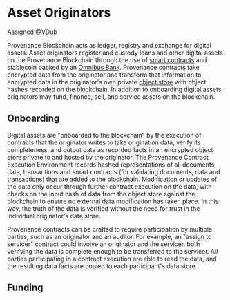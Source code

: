 # Asset Originators

Assigned @VDub

Provenance Blockchain acts as ledger, registry and exchange for digital assets. Asset originators register and custody loans and other digital assets on the Provenance Blockchain through the use of [smart contracts](../../../p8e/overview.md) and stablecoin backed by an [Omnibus Bank](omnibus-banks.md). Provenance contracts take encrypted data from the originator and transform that information to encrypted data in the originator's own private [object store](../../../p8e/components-1/encrypted-object-store/) with object hashes recorded on the blockchain. In addition to onboarding digital assets, originators may fund, finance, sell, and service assets on the blockchain. 

## Onboarding

Digital assets are "onboarded to the blockchain" by the execution of contracts that the originator writes to take origination data, verify its completeness, and output data as recorded facts in an encrypted object store private to and hosted by the originator. The Provenance Contract Execution Environment records hashed representations of all documents, data, transactions and smart contracts \(for validating documents, data and transactions\) that are added to the blockchain. Modification or updates of the data  only occur through further contract execution on the data, with checks on the input hash of data from the object store against the blockchain to ensure no external data modification has taken place. In this way, the truth of the data is verified without the need for trust in the individual originator's data store.

Provenance contracts can be crafted to require participation by multiple parties, such as an originator and an auditor. For example, an "assign to servicer" contract could involve an originator and the servicer, both verifying the data is complete enough to be transferred to the servicer. All parties participating in a contract execution are able to read the data, and the resulting data facts are copied to each participant's data store.

## Funding





